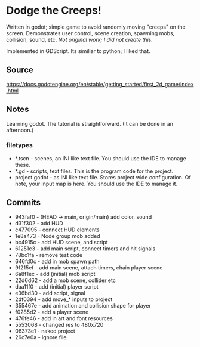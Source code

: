 # Dodge the Creeps!

Written in godot; simple game to avoid randomly moving "creeps" on the screen.
Demonstrates user control, scene creation, spawning mobs, collision, sound, etc.
_Not original work; I did not create this._

Implemented in GDScript. Its similiar to python; I liked that.

## Source

https://docs.godotengine.org/en/stable/getting_started/first_2d_game/index.html

## Notes

Learning godot.  The tutorial is straightforward. (It can be done in an afternoon.)

### filetypes

* *.tscn - scenes, an INI like text file.  You should use the IDE to manage these. 
* *.gd - scripts, text files. This is the program code for the project. 
* project.godot - as INI like text file. Stores project wide configuration. Of note, your input map is here. You should use the IDE to manage it.


## Commits

* 943faf0 - (HEAD -> main, origin/main) add color, sound 
* d31f302 - add HUD 
* c477095 - connect HUD elements 
* 1e8a473 - Node group mob added 
* bc4915c - add HUD scene, and script 
* 61251c3 - add main script, connect timers and hit signals 
* 78bc1fa - remove test code 
* 646fd0c - add in mob spawn path 
* 9f215ef - add main scene, attach timers, chain player scene 
* 6a8f1ec - add (initial) mob script
* 22d6d62 - add a mob scene, collider etc 
* daa11f0 - add (initial) player script 
* e36bd30 - add script, signal 
* 2df0394 - add move_* inputs to project 
* 355467e - add animation and collision shape for player 
* f0285d2 - add a player scene 
* 476fe46 - add in art and font resources 
* 5553068 - changed res to 480x720 
* 06373e1 - naked project 
* 26c7e0a - ignore file 
